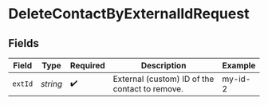 # DeleteContactByExternalIdRequest


## Fields

| Field                                          | Type                                           | Required                                       | Description                                    | Example                                        |
| ---------------------------------------------- | ---------------------------------------------- | ---------------------------------------------- | ---------------------------------------------- | ---------------------------------------------- |
| `extId`                                        | *string*                                       | :heavy_check_mark:                             | External (custom) ID of the contact to remove. | my-id-2                                        |
